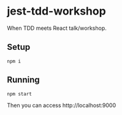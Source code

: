 # jest-tdd-workshop

When TDD meets React talk/workshop.

## Setup
```
npm i
```

## Running
```
npm start
```

Then you can access http://localhost:9000
